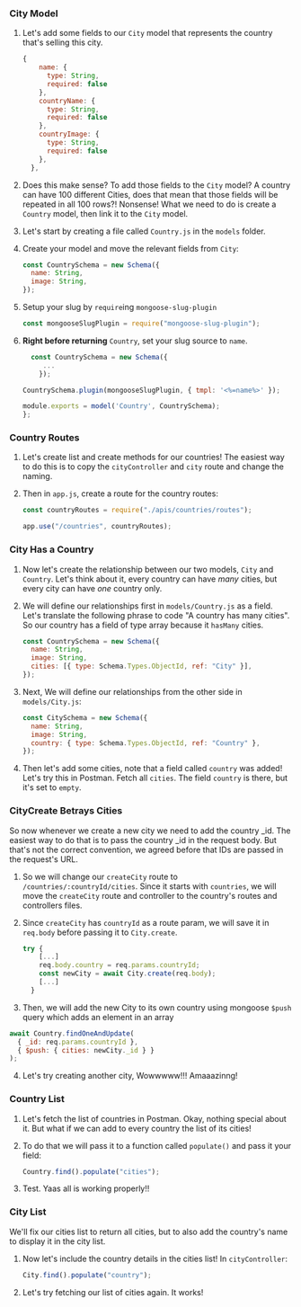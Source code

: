### City Model

1. Let's add some fields to our `City` model that represents the country that's selling this city.

   ```javascript
   {
       name: {
         type: String,
         required: false
       },
       countryName: {
         type: String,
         required: false
       },
       countryImage: {
         type: String,
         required: false
       },
     },

   ```

2. Does this make sense? To add those fields to the `City` model? A country can have 100 different Cities, does that mean that those fields will be repeated in all 100 rows?! Nonsense! What we need to do is create a `Country` model, then link it to the `City` model.

3. Let's start by creating a file called `Country.js` in the `models` folder.

4. Create your model and move the relevant fields from `City`:

   ```javascript
   const CountrySchema = new Schema({
     name: String,
     image: String,
   });
   ```

5. Setup your slug by `require`ing `mongoose-slug-plugin`

   ```javascript
   const mongooseSlugPlugin = require("mongoose-slug-plugin");
   ```

6. **Right before returning** `Country`, set your slug source to `name`.

   ```javascript
     const CountrySchema = new Schema({
        ...
       });

   CountrySchema.plugin(mongooseSlugPlugin, { tmpl: '<%=name%>' });

   module.exports = model('Country', CountrySchema);
   };
   ```

### Country Routes

1. Let's create list and create methods for our countries! The easiest way to do this is to copy the `cityController` and `city` route and change the naming.

2. Then in `app.js`, create a route for the country routes:

   ```javascript
   const countryRoutes = require("./apis/countries/routes");
   ```

   ```javascript
   app.use("/countries", countryRoutes);
   ```

### City Has a Country

1. Now let's create the relationship between our two models, `City` and `Country`. Let's think about it, every country can have _many_ cities, but every city can have _one_ country only.

2. We will define our relationships first in `models/Country.js` as a field. Let's translate the following phrase to code "A country has many cities". So our country has a field of type array because it `hasMany` cities.

   ```javascript
   const CountrySchema = new Schema({
     name: String,
     image: String,
     cities: [{ type: Schema.Types.ObjectId, ref: "City" }],
   });
   ```

3. Next, We will define our relationships from the other side in `models/City.js`:

   ```javascript
   const CitySchema = new Schema({
     name: String,
     image: String,
     country: { type: Schema.Types.ObjectId, ref: "Country" },
   });
   ```

4. Then let's add some cities, note that a field called `country` was added! Let's try this in Postman. Fetch all `cities`. The field `country` is there, but it's set to `empty`.

### CityCreate Betrays Cities

So now whenever we create a new city we need to add the country \_id. The easiest way to do that is to pass the country \_id in the request body. But that's not the correct convention, we agreed before that IDs are passed in the request's URL.

1. So we will change our `createCity` route to `/countries/:countryId/cities`. Since it starts with `countries`, we will move the `createCity` route and controller to the country's routes and controllers files.

2. Since `createCity` has `countryId` as a route param, we will save it in `req.body` before passing it to `City.create`.

   ```javascript
   try {
       [...]
       req.body.country = req.params.countryId;
       const newCity = await City.create(req.body);
       [...]
     }
   ```

3. Then, we will add the new City to its own country using mongoose `$push` query which adds an element in an array

```javascript
await Country.findOneAndUpdate(
  { _id: req.params.countryId },
  { $push: { cities: newCity._id } }
);
```

4. Let's try creating another city, Wowwwww!!! Amaaazinng!

### Country List

1. Let's fetch the list of countries in Postman. Okay, nothing special about it. But what if we can add to every country the list of its cities!

2. To do that we will pass it to a function called `populate()` and pass it your field:

   ```javascript
   Country.find().populate("cities");
   ```

3. Test. Yaas all is working properly!!

### City List

We'll fix our cities list to return all cities, but to also add the country's name to display it in the city list.

1. Now let's include the country details in the cities list! In `cityController`:

   ```javascript
   City.find().populate("country");
   ```

2. Let's try fetching our list of cities again. It works!
